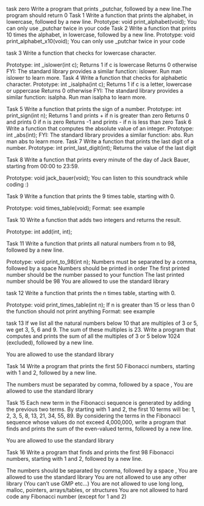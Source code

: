 task zero 
Write a program that prints _putchar, followed by a new line.The program should return 0
Task 1
Write a function that prints the alphabet, in lowercase, followed by a new line.
Prototype: void print_alphabet(void);
You can only use _putchar twice in your code
Task 2
Write a function that prints 10 times the alphabet, in lowercase, followed by a new line.
Prototype: void print_alphabet_x10(void);
You can only use _putchar twice in your code

task 3
Write a function that checks for lowercase character.

Prototype: int _islower(int c);
Returns 1 if c is lowercase
Returns 0 otherwise
FYI: The standard library provides a similar function: islower. Run man islower to learn more.
Task 4
Write a function that checks for alphabetic character.
Prototype: int _isalpha(int c);
Returns 1 if c is a letter, lowercase or uppercase
Returns 0 otherwise
FYI: The standard library provides a similar function: isalpha. Run man isalpha to learn more.

Task 5
Write a function that prints the sign of a number.
Prototype: int print_sign(int n);
Returns 1 and prints + if n is greater than zero
Returns 0 and prints 0 if n is zero
Returns -1 and prints - if n is less than zero
Task 6
Write a function that computes the absolute value of an integer.
Prototype: int _abs(int);
FYI: The standard library provides a similar function: abs. Run man abs to learn more.
Task 7
Write a function that prints the last digit of a number.
Prototype: int print_last_digit(int);
Returns the value of the last digit

Task 8
Write a function that prints every minute of the day of Jack Bauer, starting from 00:00 to 23:59.

Prototype: void jack_bauer(void);
You can listen to this soundtrack while coding :)

Task 9
Write a function that prints the 9 times table, starting with 0.

Prototype: void times_table(void);
Format: see example

Task 10
Write a function that adds two integers and returns the result.

Prototype: int add(int, int);

Task 11
Write a function that prints all natural numbers from n to 98, followed by a new line.

Prototype: void print_to_98(int n);
Numbers must be separated by a comma, followed by a space
Numbers should be printed in order
The first printed number should be the number passed to your function
The last printed number should be 98
You are allowed to use the standard library

task 12
Write a function that prints the n times table, starting with 0.

Prototype: void print_times_table(int n);
If n is greater than 15 or less than 0 the function should not print anything
Format: see example

task 13 
If we list all the natural numbers below 10 that are multiples of 3 or 5, we get 3, 5, 6 and 9. The sum of these multiples is 23. Write a program that computes and prints the sum of all the multiples of 3 or 5 below 1024 (excluded), followed by a new line.

You are allowed to use the standard library

Task 14
Write a program that prints the first 50 Fibonacci numbers, starting with 1 and 2, followed by a new line.

The numbers must be separated by comma, followed by a space , 
You are allowed to use the standard library


Task 15
Each new term in the Fibonacci sequence is generated by adding the previous two terms. By starting with 1 and 2, the first 10 terms will be: 1, 2, 3, 5, 8, 13, 21, 34, 55, 89. By considering the terms in the Fibonacci sequence whose values do not exceed 4,000,000, write a program that finds and prints the sum of the even-valued terms, followed by a new line.

You are allowed to use the standard library

Task 16
Write a program that finds and prints the first 98 Fibonacci numbers, starting with 1 and 2, followed by a new line.

The numbers should be separated by comma, followed by a space ,
You are allowed to use the standard library
You are not allowed to use any other library (You can’t use GMP etc…)
You are not allowed to use long long, malloc, pointers, arrays/tables, or structures
You are not allowed to hard code any Fibonacci number (except for 1 and 2)
